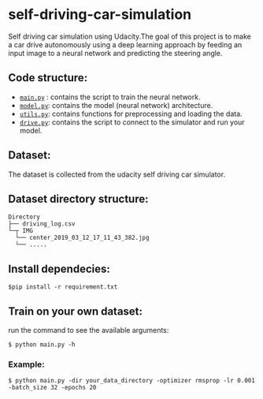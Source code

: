 
# self-driving-car-simulation
Self driving car simulation using Udacity.The goal of this project is to make a car drive autonomously using a deep learning approach by feeding an input image to a neural network and predicting the steering angle.

## Code structure: 
* [`main.py`](https://github.com/adelbennaceur/self-driving-car-simulation/blob/master/main.py) : contains the script to train the neural network.
* [`model.py`](https://github.com/adelbennaceur/self-driving-car-simulation/blob/master/model.py): contains the model (neural network) architecture.
*  [`utils.py`](https://github.com/adelbennaceur/self-driving-car-simulation/blob/master/utils.py): contains  functions for preprocessing and loading the data.
*  [`drive.py`](https://github.com/adelbennaceur/self-driving-car-simulation/blob/master/drive.py): contains the script to connect to the simulator and run your model.


## Dataset:
The dataset is collected from the udacity self driving car simulator.

## Dataset directory structure:
```
Directory
├── driving_log.csv
└─┬ IMG
  └── center_2019_03_12_17_11_43_382.jpg
  └── .....
```

## Install dependecies:
```
$pip install -r requirement.txt
```

## Train on your own dataset:
run the command to see the available arguments:
```
$ python main.py -h
```
### Example: 
```
$ python main.py -dir your_data_directory -optimizer rmsprop -lr 0.001 -batch_size 32 -epochs 20 
```
